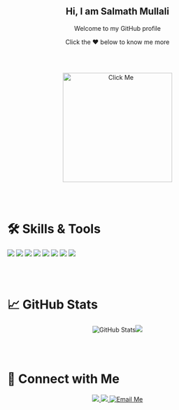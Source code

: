 

<h2 align="center">Hi, I am Salmath Mullali</h2>

<p align="center">Welcome to my GitHub profile</p>

<p align="center">Click the ❤️ below to know me more</p><br><br>

<p align="center">
  <a href="https://salmathmullali.github.io/personal_website/">
    <img src="https://github.com/user-attachments/assets/93d803f2-437d-4756-8052-d379a2cdc881" alt="Click Me" width="250"/>
  </a>
</p>
<br><br>





# 🛠️ Skills & Tools
<p align="left">
  <img src="https://img.shields.io/badge/Python-3776AB?style=for-the-badge&logo=python&logoColor=white"/>
  <img src="https://img.shields.io/badge/Django-092E20?style=for-the-badge&logo=django&logoColor=white"/>
  <img src="https://img.shields.io/badge/HTML5-E34F26?style=for-the-badge&logo=html5&logoColor=white"/>
  <img src="https://img.shields.io/badge/CSS3-1572B6?style=for-the-badge&logo=css3&logoColor=white"/>
  <img src="https://img.shields.io/badge/JavaScript-F7DF1E?style=for-the-badge&logo=javascript&logoColor=black"/>
  <img src="https://img.shields.io/badge/ES6-yellow?style=for-the-badge"/>
  <img src="https://img.shields.io/badge/Git-E44C30?style=for-the-badge&logo=git&logoColor=white"/>
  <img src="https://img.shields.io/badge/GitHub-181717?style=for-the-badge&logo=github&logoColor=white"/>
</p>
<br><br>

# 📈 GitHub Stats
<p align="center">
  <img src="https://github-readme-stats.vercel.app/api?username=Salmathmullali&show_icons=true&theme=radical" alt="GitHub Stats"/><img src="https://github-readme-stats.vercel.app/api/top-langs/?username=Salmathmullali&layout=compact&theme=radical"/>
</p><br><br>

# 🤝 Connect with Me

<p align="center">
  <a href="https://www.linkedin.com/in/salmath-mullali-098ba42a8">
    <img src="https://img.shields.io/badge/LinkedIn-blue?style=for-the-badge&logo=linkedin&logoColor=white" />
  </a>
  <a href="https://salmathmullali.github.io/personal_website/">
    <img src="https://img.shields.io/badge/My Portfolio-181717?style=for-the-badge&logo=github&logoColor=white"/>
  </a>
  <a href="mailto:salmathmullali@gmail.com">
  <img src="https://img.shields.io/badge/Click%20Here-FF6F61?style=for-the-badge" alt="Email Me"/>
</a>
</p>



<!---
Salmathmullali/Salmathmullali is a ✨ special ✨ repository because its `README.md` (this file) appears on your GitHub profile.
You can click the Preview link to take a look at your changes.
--->
